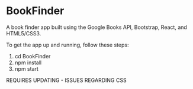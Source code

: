 # BookFinder
A book finder app built using the Google Books API, Bootstrap, React, and HTML5/CSS3.

To get the app up and running, follow these steps:

1) cd BookFinder
2) npm install
3) npm start

REQUIRES UPDATING - ISSUES REGARDING CSS
